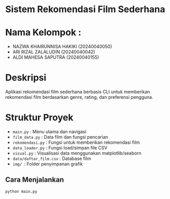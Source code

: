 # Sistem Rekomendasi Film Sederhana

# Nama Kelompok :
  - NAZWA KHAIRUNNISA HAKIKI (20240040050)
  - ARI RIZAL ZALALUDIN (20240040042)
  - ALDI MAHESA SAPUTRA (20240040155)
     
# Deskripsi
Aplikasi rekomendasi film sederhana berbasis CLI untuk memberikan rekomendasi film 
berdasarkan genre, rating, dan preferensi pengguna.

# Struktur Proyek
  - `main.py` : Menu utama dan navigasi
   - `film_data.py` : Data film dan fungsi pencarian
   - `rekomendasi.py` : Fungsi untuk memberikan rekomendasi film
   - `data_loader.py` : Fungsi load/simpan file CSV
   - `visual.py` : Visualisasi data menggunakan matplotlib/seaborn
   - `data/daftar_film.csv` : Database film
   - `img/ `: Folder penyimpanan grafik

   ## Cara Menjalankan
```bash
python main.py
